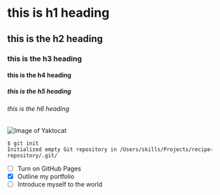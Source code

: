 # this is h1 heading 
## this is the h2 heading 
### this is the h3 heading 
#### this is the h4 heading 
##### this is the h5 heading 
###### this is the h6 heading
![Image of Yaktocat](https://octodex.github.com/images/yaktocat.png)



```
$ git init
Initialized empty Git repository in /Users/skills/Projects/recipe-repository/.git/
```

- [ ] Turn on GitHub Pages
- [x] Outline my portfolio
- [ ] Introduce myself to the world
